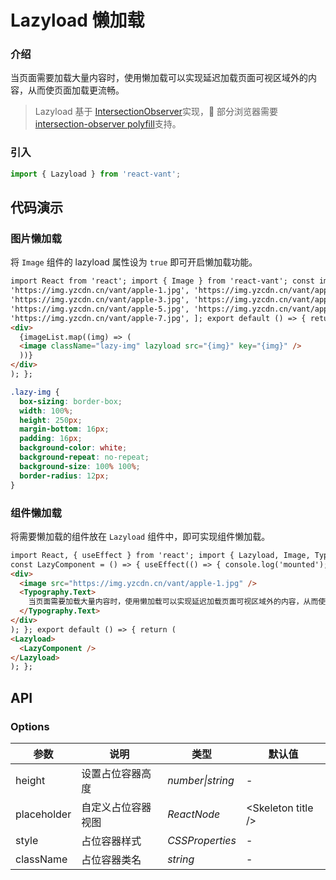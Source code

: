 # Lazyload 懒加载

### 介绍

当页面需要加载大量内容时，使用懒加载可以实现延迟加载页面可视区域外的内容，从而使页面加载更流畅。

> Lazyload 基于 [IntersectionObserver](https://developer.mozilla.org/zh-CN/docs/Web/API/Intersection_Observer_API)实现， 部分浏览器需要[intersection-observer polyfill](https://www.npmjs.com/package/intersection-observer)支持。

### 引入

```js
import { Lazyload } from 'react-vant';
```

## 代码演示

### 图片懒加载

将 `Image` 组件的 lazyload 属性设为 `true` 即可开启懒加载功能。

```html
import React from 'react'; import { Image } from 'react-vant'; const imageList = [
'https://img.yzcdn.cn/vant/apple-1.jpg', 'https://img.yzcdn.cn/vant/apple-2.jpg',
'https://img.yzcdn.cn/vant/apple-3.jpg', 'https://img.yzcdn.cn/vant/apple-4.jpg',
'https://img.yzcdn.cn/vant/apple-5.jpg', 'https://img.yzcdn.cn/vant/apple-6.jpg',
'https://img.yzcdn.cn/vant/apple-7.jpg', ]; export default () => { return (
<div>
  {imageList.map((img) => (
  <image className="lazy-img" lazyload src="{img}" key="{img}" />
  ))}
</div>
); };
```

```css
.lazy-img {
  box-sizing: border-box;
  width: 100%;
  height: 250px;
  margin-bottom: 16px;
  padding: 16px;
  background-color: white;
  background-repeat: no-repeat;
  background-size: 100% 100%;
  border-radius: 12px;
}
```

### 组件懒加载

将需要懒加载的组件放在 `Lazyload` 组件中，即可实现组件懒加载。

```html
import React, { useEffect } from 'react'; import { Lazyload, Image, Typography } from 'react-vant';
const LazyComponent = () => { useEffect(() => { console.log('mounted'); }, []); return (
<div>
  <image src="https://img.yzcdn.cn/vant/apple-1.jpg" />
  <Typography.Text>
    当页面需要加载大量内容时，使用懒加载可以实现延迟加载页面可视区域外的内容，从而使页面加载更流畅。
  </Typography.Text>
</div>
); }; export default () => { return (
<Lazyload>
  <LazyComponent />
</Lazyload>
); };
```

## API

### Options

| 参数        | 说明               | 类型             | 默认值              |
| ----------- | ------------------ | ---------------- | ------------------- |
| height      | 设置占位容器高度   | _number\|string_ | -                   |
| placeholder | 自定义占位容器视图 | _ReactNode_      | \<Skeleton title /> |
| style       | 占位容器样式       | _CSSProperties_  | -                   |
| className   | 占位容器类名       | _string_         | -                   |
